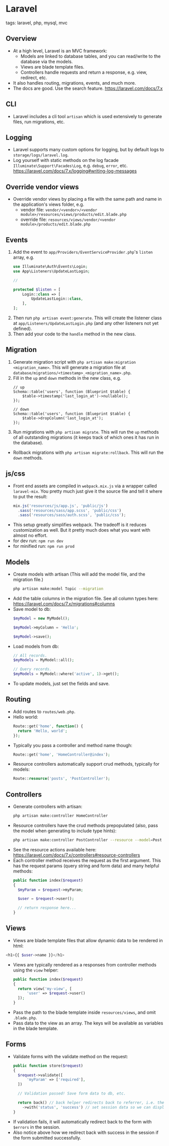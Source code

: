 # Laravel

tags: laravel, php, mysql, mvc

## Overview

* At a high level, Laravel is an MVC framework:
  * Models are linked to database tables, and you can read/write to the database via the models.
  * Views are blade template files.
  * Controllers handle requests and return a response, e.g. view, redirect, etc.
* It also handles routing, migrations, events, and much more.
* The docs are good. Use the search feature. https://laravel.com/docs/7.x

## CLI

* Laravel includes a cli tool `artisan` which is used extensively to generate files, run migrations, etc.

## Logging

* Laravel supports many custom options for logging, but by default logs to `storage/logs/laravel.log`.
* Log yourself with static methods on the log facade `Illuminate\Support\Facades\Log`, e.g. `debug`, `error`, etc. https://laravel.com/docs/7.x/logging#writing-log-messages

## Override vendor views

* Override vendor views by placing a file with the same path and name in the application's views folder, e.g.
    * vendor file: `vendor/<vendor>/<vendor module>/resources/views/products/edit.blade.php`
    * override file: `resources/views/vendor/<vendor module>/products/edit.blade.php`

## Events

1. Add the event to `app/Providers/EventServiceProvider.php`'s `listen` array, e.g.
    ```php
    use Illuminate\Auth\Events\Login;
    use App\Listeners\UpdateLastLogin;

    //

    protected $listen = [
        Login::class => [
            UpdateLastLogin::class,
        ],
    ];
   ```
1. Then run `php artisan event:generate`. This will create the listener class at `app/Listeners/UpdateLastLogin.php` (and any other listeners not yet defined).
1. Then add your code to the `handle` method in the new class.

## Migration

1. Generate migration script with `php artisan make:migration <migration_name>`. This will generate a migration file at `database/migrations/<timestamp>_<migration_name>.php`.
1. Fill in the `up` and `down` methods in the new class, e.g.
    ```
    // up
    Schema::table('users', function (Blueprint $table) {
        $table->timestamp('last_login_at')->nullable();
    });

    // down
    Schema::table('users', function (Blueprint $table) {
        $table->dropColumn('last_login_at');
    });
    ```
1. Run migrations with `php artisan migrate`. This will run the `up` methods of all outstanding migrations (it keeps track of which ones it has run in the database).

* Rollback migrations with `php artisan migrate:rollback`. This will run the `down` methods.

## js/css

* Front end assets are compiled in `webpack.mix.js` via a wrapper called `laravel-mix`. You pretty much just give it the source file and tell it where to put the result:
  ```js
  mix.js('resources/js/app.js', 'public/js')
    .sass('resources/sass/app.scss', 'public/css')
    .sass('resources/sass/auth.scss', 'public/css');
  ```
* This setup greatly simplifies webpack. The tradeoff is it reduces customization as well. But it pretty much does what you want with almost no effort.
* for dev run: `npm run dev`
* for minified run: `npm run prod`

## Models

* Create models with artisan (This will add the model file, and the migration file.)
  ```sh
  php artisan make:model Topic --migration
  ```
* Add the table columns in the migration file. See all column types here: https://laravel.com/docs/7.x/migrations#columns
* Save model to db:
  ```php
  $myModel = new MyModel();

  $myModel->myColumn = 'Hello';

  $myModel->save();
  ```
* Load models from db:
  ```php
  // All records.
  $myModels = MyModel::all();

  // Query records.
  $myModels = MyModel::where('active', 1)->get();
  ```
* To update models, just set the fields and save.

## Routing

* Add routes to `routes/web.php`.
* Hello world:
  ```php
  Route::get('home', function() {
    return 'Hello, world';
  });
  ```
* Typically you pass a controller and method name though:
  ```php
  Route::get('home', 'HomeController@index');
  ```
* Resource controllers automatically support crud methods, typically for models:
  ```php
  Route::resource('posts', 'PostController');
  ```

## Controllers

* Generate controllers with artisan:
  ```sh
  php artisan make:controller HomeController
  ```
* Resource controllers have the crud methods prepopulated (also, pass the model when generating to include type hints):
  ```sh
  php artisan make:controller PostController --resource --model=Post
  ```
* See the resource actions available here: https://laravel.com/docs/7.x/controllers#resource-controllers
* Each controller method receives the request as the first argument. This has the request params (query string and form data) and many helpful methods:
  ```php
  public function index($request)
  {
    $myParam = $request->myParam;

    $user = $request->user();

    // return response here...
  }
  ```

## Views

* Views are blade template files that allow dynamic data to be rendered in html:
```php
<h1>{{ $user->name }}</h1>
```
* Views are typically rendered as a responses from controller methods using the `view` helper:
  ```php
  public function index($request)
  {
    return view('my-view', [
        'user' => $request->user()
    ]);
  }
  ```
* Pass the path to the blade template inside `resources/views`, and omit `.blade.php`.
* Pass data to the view as an array. The keys will be available as variables in the blade template.

## Forms

* Validate forms with the validate method on the request:
  ```php
  public function store($request)
  {
    $request->validate([
        'myParam' => ['required'],
    ])

    // Validation passed! Save form data to db, etc.

    return back() // back helper redirects back to referrer, i.e. the form that posted.
      ->with('status', 'success') // set session data so we can display a success message.
  }
  ```
* If validation fails, it will automatically redirect back to the form with `$errors` in the session.
* Also notice above how we redirect back with success in the session if the form submitted successfully.
